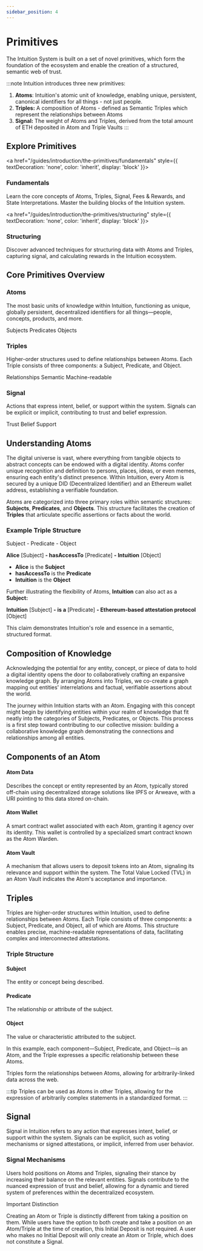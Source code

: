 ```yaml
---
sidebar_position: 4
---
```


# Primitives

The Intuition System is built on a set of novel primitives, which form the foundation of the ecosystem and enable the creation of a structured, semantic web of trust. 

:::note
Intuition introduces three new primitives: 

1. **Atoms**: Intuition's atomic unit of knowledge, enabling unique, persistent, canonical identifiers for all things - not just people.
2. **Triples:** A composition of Atoms - defined as Semantic Triples which represent the relationships between Atoms
3. **Signal:** The weight of Atoms and Triples, derived from the total amount of ETH deposited in Atom and Triple Vaults
:::

## Explore Primitives

<div className="uniform-card-grid">

<a href="/guides/introduction/the-primitives/fundamentals" style={{ textDecoration: 'none', color: 'inherit', display: 'block' }}>
<div className="uniform-card clickable-card">
<h3 className="uniform-card-title">Fundamentals</h3>
<p className="uniform-card-content">
Learn the core concepts of Atoms, Triples, Signal, Fees & Rewards, and State Interpretations. Master the building blocks of the Intuition system.
</p>
</div>
</a>

<a href="/guides/introduction/the-primitives/structuring" style={{ textDecoration: 'none', color: 'inherit', display: 'block' }}>
<div className="uniform-card clickable-card">
<h3 className="uniform-card-title">Structuring</h3>
<p className="uniform-card-content">
Discover advanced techniques for structuring data with Atoms and Triples, capturing signal, and calculating rewards in the Intuition ecosystem.
</p>
</div>
</a>

</div>

## Core Primitives Overview

<div className="uniform-card-grid-small">

<div className="uniform-card">
<h3 className="uniform-card-title">Atoms</h3>
<p className="uniform-card-content">
The most basic units of knowledge within Intuition, functioning as unique, globally persistent, decentralized identifiers for all things—people, concepts, products, and more.
</p>
<div style={{ display: 'flex', gap: '0.5rem', flexWrap: 'wrap', marginTop: '1rem' }}>
<span style={{ backgroundColor: 'var(--ifm-color-emphasis-100)', padding: '0.25rem 0.5rem', borderRadius: '4px', fontSize: '0.875rem', color: 'var(--ifm-color-emphasis-700)' }}>Subjects</span>
<span style={{ backgroundColor: 'var(--ifm-color-emphasis-100)', padding: '0.25rem 0.5rem', borderRadius: '4px', fontSize: '0.875rem', color: 'var(--ifm-color-emphasis-700)' }}>Predicates</span>
<span style={{ backgroundColor: 'var(--ifm-color-emphasis-100)', padding: '0.25rem 0.5rem', borderRadius: '4px', fontSize: '0.875rem', color: 'var(--ifm-color-emphasis-700)' }}>Objects</span>
</div>
</div>

<div className="uniform-card">
<h3 className="uniform-card-title">Triples</h3>
<p className="uniform-card-content">
Higher-order structures used to define relationships between Atoms. Each Triple consists of three components: a Subject, Predicate, and Object.
</p>
<div style={{ display: 'flex', gap: '0.5rem', flexWrap: 'wrap', marginTop: '1rem' }}>
<span style={{ backgroundColor: 'var(--ifm-color-emphasis-100)', padding: '0.25rem 0.5rem', borderRadius: '4px', fontSize: '0.875rem', color: 'var(--ifm-color-emphasis-700)' }}>Relationships</span>
<span style={{ backgroundColor: 'var(--ifm-color-emphasis-100)', padding: '0.25rem 0.5rem', borderRadius: '4px', fontSize: '0.875rem', color: 'var(--ifm-color-emphasis-700)' }}>Semantic</span>
<span style={{ backgroundColor: 'var(--ifm-color-emphasis-100)', padding: '0.25rem 0.5rem', borderRadius: '4px', fontSize: '0.875rem', color: 'var(--ifm-color-emphasis-700)' }}>Machine-readable</span>
</div>
</div>

<div className="uniform-card">
<h3 className="uniform-card-title">Signal</h3>
<p className="uniform-card-content">
Actions that express intent, belief, or support within the system. Signals can be explicit or implicit, contributing to trust and belief expression.
</p>
<div style={{ display: 'flex', gap: '0.5rem', flexWrap: 'wrap', marginTop: '1rem' }}>
<span style={{ backgroundColor: 'var(--ifm-color-emphasis-100)', padding: '0.25rem 0.5rem', borderRadius: '4px', fontSize: '0.875rem', color: 'var(--ifm-color-emphasis-700)' }}>Trust</span>
<span style={{ backgroundColor: 'var(--ifm-color-emphasis-100)', padding: '0.25rem 0.5rem', borderRadius: '4px', fontSize: '0.875rem', color: 'var(--ifm-color-emphasis-700)' }}>Belief</span>
<span style={{ backgroundColor: 'var(--ifm-color-emphasis-100)', padding: '0.25rem 0.5rem', borderRadius: '4px', fontSize: '0.875rem', color: 'var(--ifm-color-emphasis-700)' }}>Support</span>
</div>
</div>

</div>

## Understanding Atoms

The digital universe is vast, where everything from tangible objects to abstract concepts can be endowed with a digital identity. Atoms confer unique recognition and definition to persons, places, ideas, or even memes, ensuring each entity's distinct presence. Within Intuition, every Atom is secured by a unique DID (Decentralized Identifier) and an Ethereum wallet address, establishing a verifiable foundation.

Atoms are categorized into three primary roles within semantic structures: **Subjects**, **Predicates**, and **Objects**. This structure facilitates the creation of **Triples** that articulate specific assertions or facts about the world.

### Example Triple Structure

<div style={{ backgroundColor: 'var(--ifm-color-emphasis-50)', padding: '1rem', borderRadius: '8px', margin: '1rem 0', border: '1px solid var(--ifm-color-emphasis-300)' }}>
<p style={{ margin: '0 0 0.5rem 0', fontWeight: '600', color: 'var(--ifm-color-emphasis-900)' }}>Subject - Predicate - Object</p>
<p style={{ margin: '0', fontFamily: 'monospace', fontSize: '0.9rem', color: 'var(--ifm-color-emphasis-700)' }}>
<strong>Alice</strong> <span style={{ color: 'var(--ifm-color-emphasis-600)' }}>[Subject]</span> <strong>- hasAccessTo</strong> <span style={{ color: 'var(--ifm-color-emphasis-600)' }}>[Predicate]</span> <strong>- Intuition</strong> <span style={{ color: 'var(--ifm-color-emphasis-600)' }}>[Object]</span>
</p>
</div>

* **Alice** is the **Subject**
* **hasAccessTo** is the **Predicate**
* **Intuition** is the **Object**

Further illustrating the flexibility of Atoms, **Intuition** can also act as a **Subject:**

<div style={{ backgroundColor: 'var(--ifm-color-emphasis-50)', padding: '1rem', borderRadius: '8px', margin: '1rem 0', border: '1px solid var(--ifm-color-emphasis-300)' }}>
<p style={{ margin: '0', fontFamily: 'monospace', fontSize: '0.9rem', color: 'var(--ifm-color-emphasis-700)' }}>
<strong>Intuition</strong> <span style={{ color: 'var(--ifm-color-emphasis-600)' }}>[Subject]</span> <strong>- is a</strong> <span style={{ color: 'var(--ifm-color-emphasis-600)' }}>[Predicate]</span> <strong>- Ethereum-based attestation protocol</strong> <span style={{ color: 'var(--ifm-color-emphasis-600)' }}>[Object]</span>
</p>
</div>

This claim demonstrates Intuition's role and essence in a semantic, structured format.

## Composition of Knowledge

Acknowledging the potential for any entity, concept, or piece of data to hold a digital identity opens the door to collaboratively crafting an expansive knowledge graph. By arranging Atoms into Triples, we co-create a graph mapping out entities' interrelations and factual, verifiable assertions about the world.

The journey within Intuition starts with an Atom. Engaging with this concept might begin by identifying entities within your realm of knowledge that fit neatly into the categories of Subjects, Predicates, or Objects. This process is a first step toward contributing to our collective mission: building a collaborative knowledge graph demonstrating the connections and relationships among all entities.

## Components of an Atom

<div style={{ display: 'grid', gridTemplateColumns: 'repeat(auto-fit, minmax(250px, 1fr))', gap: '1rem', marginTop: '1rem' }}>

<div style={{ border: '1px solid #e5e7eb', borderRadius: '6px', padding: '1rem', backgroundColor: 'white' }}>
<h4 style={{ marginTop: 0, marginBottom: '0.5rem', color: '#111827' }}>Atom Data</h4>
<p style={{ margin: 0, fontSize: '0.9rem', color: '#6b7280', lineHeight: '1.5' }}>
Describes the concept or entity represented by an Atom, typically stored off-chain using decentralized storage solutions like IPFS or Arweave, with a URI pointing to this data stored on-chain.
</p>
</div>

<div style={{ border: '1px solid #e5e7eb', borderRadius: '6px', padding: '1rem', backgroundColor: 'white' }}>
<h4 style={{ marginTop: 0, marginBottom: '0.5rem', color: '#111827' }}>Atom Wallet</h4>
<p style={{ margin: 0, fontSize: '0.9rem', color: '#6b7280', lineHeight: '1.5' }}>
A smart contract wallet associated with each Atom, granting it agency over its identity. This wallet is controlled by a specialized smart contract known as the Atom Warden.
</p>
</div>

<div style={{ border: '1px solid #e5e7eb', borderRadius: '6px', padding: '1rem', backgroundColor: 'white' }}>
<h4 style={{ marginTop: 0, marginBottom: '0.5rem', color: '#111827' }}>Atom Vault</h4>
<p style={{ margin: 0, fontSize: '0.9rem', color: '#6b7280', lineHeight: '1.5' }}>
A mechanism that allows users to deposit tokens into an Atom, signaling its relevance and support within the system. The Total Value Locked (TVL) in an Atom Vault indicates the Atom's acceptance and importance.
</p>
</div>

</div>

## Triples

Triples are higher-order structures within Intuition, used to define relationships between Atoms. Each Triple consists of three components: a Subject, Predicate, and Object, all of which are Atoms. This structure enables precise, machine-readable representations of data, facilitating complex and interconnected attestations.

### Triple Structure

<div style={{ display: 'grid', gridTemplateColumns: 'repeat(auto-fit, minmax(200px, 1fr))', gap: '1rem', marginTop: '1rem' }}>

<div style={{ border: '1px solid #e5e7eb', borderRadius: '6px', padding: '1rem', backgroundColor: 'white' }}>
<h4 style={{ marginTop: 0, marginBottom: '0.5rem', color: '#111827' }}>Subject</h4>
<p style={{ margin: 0, fontSize: '0.9rem', color: '#6b7280', lineHeight: '1.5' }}>
The entity or concept being described.
</p>
</div>

<div style={{ border: '1px solid #e5e7eb', borderRadius: '6px', padding: '1rem', backgroundColor: 'white' }}>
<h4 style={{ marginTop: 0, marginBottom: '0.5rem', color: '#111827' }}>Predicate</h4>
<p style={{ margin: 0, fontSize: '0.9rem', color: '#6b7280', lineHeight: '1.5' }}>
The relationship or attribute of the subject.
</p>
</div>

<div style={{ border: '1px solid #e5e7eb', borderRadius: '6px', padding: '1rem', backgroundColor: 'white' }}>
<h4 style={{ marginTop: 0, marginBottom: '0.5rem', color: '#111827' }}>Object</h4>
<p style={{ margin: 0, fontSize: '0.9rem', color: '#6b7280', lineHeight: '1.5' }}>
The value or characteristic attributed to the subject.
</p>
</div>

</div>

In this example, each component—Subject, Predicate, and Object—is an Atom, and the Triple expresses a specific relationship between these Atoms.

Triples form the relationships between Atoms, allowing for arbitrarily-linked data across the web.

:::tip
Triples can be used as Atoms in other Triples, allowing for the expression of arbitrarily complex statements in a standardized format.
:::

## Signal

Signal in Intuition refers to any action that expresses intent, belief, or support within the system. Signals can be explicit, such as voting mechanisms or signed attestations, or implicit, inferred from user behavior.

### Signal Mechanisms

Users hold positions on Atoms and Triples, signaling their stance by increasing their balance on the relevant entities. Signals contribute to the nuanced expression of trust and belief, allowing for a dynamic and tiered system of preferences within the decentralized ecosystem.

<div style={{ backgroundColor: '#f9fafb', padding: '1rem', borderRadius: '8px', margin: '1rem 0', border: '1px solid #e5e7eb' }}>
<p style={{ margin: '0 0 0.5rem 0', fontWeight: '600', color: '#111827' }}>Important Distinction</p>
<p style={{ margin: 0, fontSize: '0.9rem', color: '#6b7280', lineHeight: '1.5' }}>
Creating an Atom or Triple is distinctly different from taking a position on them. While users have the option to both create and take a position on an Atom/Triple at the time of creation, this Initial Deposit is not required. A user who makes no Initial Deposit will only create an Atom or Triple, which does not constitute a Signal.
</p>
</div>

